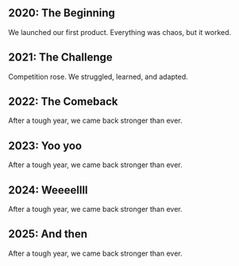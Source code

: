 ## 2020: The Beginning
We launched our first product. Everything was chaos, but it worked.

## 2021: The Challenge
Competition rose. We struggled, learned, and adapted.

## 2022: The Comeback
After a tough year, we came back stronger than ever.

## 2023: Yoo yoo 
After a tough year, we came back stronger than ever.

## 2024: Weeeellll 
After a tough year, we came back stronger than ever.

## 2025: And then
After a tough year, we came back stronger than ever.